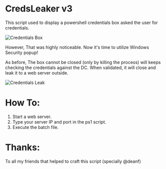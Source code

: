 # CredsLeaker v3
This script used to display a powershell credentials box asked the user for credentials.

![Credentials Box](https://raw.githubusercontent.com/Dviros/CredsLeaker/master/Screens/Box.png)

However,
That was highly noticeable. Now it's time to utilize Windows Security popup!

As before,
The box cannot be closed (only by killing the process) will keeps checking the credentials against the DC.
When validated, it will close and leak it to a web server outside.

![Credentials Leak](https://raw.githubusercontent.com/Dviros/CredsLeaker/master/Screens/Leak.png)

# How To:
1. Start a web server.
2. Type your server IP and port in the ps1 script.
3. Execute the batch file.

# Thanks:
To all my friends that helped to craft this script (specially @deanf)
